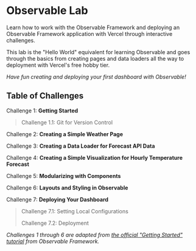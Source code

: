 <h1>Observable Lab</h1>
Learn how to work with the Observable Framework and deploying an Observable Framework application with Vercel through interactive challenges.

This lab is the "Hello World" equivalent for learning Observable and goes through the basics from creating pages and data loaders all the way to deployment with Vercel's free hobby tier.

*Have fun creating and deploying your first dashboard with Observable!*

<h2>Table of Challenges</h2>

Challenge 1: **Getting Started**
> Challenge 1.1: Git for Version Control

Challenge 2: **Creating a Simple Weather Page**

Challenge 3: **Creating a Data Loader for Forecast API Data**

Challenge 4: **Creating a Simple Visualization for Hourly Temperature Forecast**

Challenge 5: **Modularizing with Components**

Challenge 6: **Layouts and Styling in Observable**

Challenge 7: **Deploying Your Dashboard**
> Challenge 7.1: Setting Local Configurations
> 
> Challenge 7.2: Deployment


*Challenges 1 through 6 are adapted from [the official "Getting Started" tutorial](https://observablehq.com/framework/getting-started) from Observable Framework.*